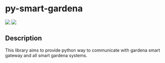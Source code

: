 # py-smart-gardena
<a href="https://codeclimate.com/github/grm/py-smart-gardena/maintainability"><img src="https://api.codeclimate.com/v1/badges/e1931021997308c01056/maintainability" /></a>
<a href="https://codeclimate.com/github/grm/py-smart-gardena/test_coverage"><img src="https://api.codeclimate.com/v1/badges/e1931021997308c01056/test_coverage" /></a>


## Description

This library aims to provide python way to communicate with gardena smart gateway and all smart gardena systems.